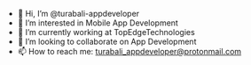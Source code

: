 - 👋 Hi, I’m @turabali-appdeveloper
- 👀 I’m interested in Mobile App Development
- 🌱 I’m currently working at TopEdgeTechnologies
- 💞️ I’m looking to collaborate on App Development
- 📫 How to reach me: turabali_appdeveloper@protonmail.com

<!---
turabali-appdeveloper/turabali-appdeveloper is a ✨ special ✨ repository because its `README.md` (this file) appears on your GitHub profile.
You can click the Preview link to take a look at your changes.
--->
